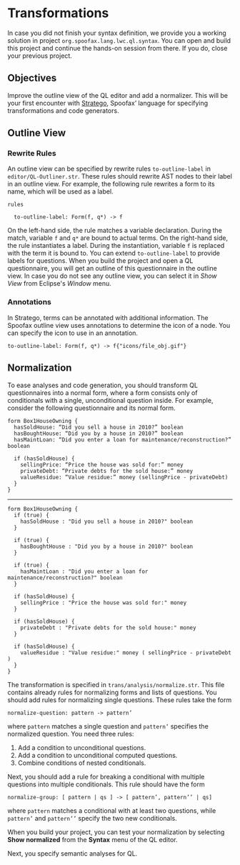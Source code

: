 # Transformations

In case you did not finish your syntax definition, we provide you a working solution in project `org.spoofax.lang.lwc.ql.syntax`. You can open and build this project and continue the hands-on session from there. If you do, close your previous project.

## Objectives

Improve the outline view of the QL editor and add a normalizer.
This will be your first encounter with [Stratego](http://metaborg.org/stratego/), Spoofax’ language for specifying transformations and code generators.

## Outline View

### Rewrite Rules

An outline view can be specified by rewrite rules `to-outline-label` in `editor/QL-Outliner.str`. These rules should rewrite AST nodes to their label in an outline view. For example, the following rule rewrites a form to its name, which will be used as a label.

    rules

      to-outline-label: Form(f, q*) -> f

On the left-hand side, the rule matches a variable declaration. During the match, variable `f` and `q*` are bound to actual terms. On the right-hand side, the rule instantiates a label. During the instantiation, variable `f` is replaced with the term it is bound to. You can extend `to-outline-label` to provide labels for questions.
When you build the project and open a QL questionnaire, you will get an outline of this questionnaire in the outline view. In case you do not see any outline view, you can select it in *Show View* from Eclipse's *Window* menu.

### Annotations

In Stratego, terms can be annotated with additional information. The Spoofax outline view uses annotations to determine the icon of a node. You can specify the icon to use in an annotation.

    to-outline-label: Form(f, q*) -> f{"icons/file_obj.gif"}

## Normalization

To ease analyses and code generation, you should transform QL questionnaires into a normal form, where a form consists only of conditionals with a single, unconditional question inside.
For example, consider the following questionnaire and its normal form.

    form Box1HouseOwning {
      hasSoldHouse: “Did you sell a house in 2010?” boolean
      hasBoughtHouse: “Did you by a house in 2010?” boolean
      hasMaintLoan: “Did you enter a loan for maintenance/reconstruction?” boolean

      if (hasSoldHouse) {
        sellingPrice: “Price the house was sold for:” money
        privateDebt: “Private debts for the sold house:” money
        valueResidue: “Value residue:” money (sellingPrice - privateDebt)
      }
    }  

*****

    form Box1HouseOwning {
      if (true) {
        hasSoldHouse : "Did you sell a house in 2010?" boolean
      }

      if (true) {
        hasBoughtHouse : "Did you by a house in 2010?" boolean
      }

      if (true) {
        hasMaintLoan : "Did you enter a loan for maintenance/reconstruction?" boolean
      }

      if (hasSoldHouse) {
        sellingPrice : "Price the house was sold for:" money
      }

      if (hasSoldHouse) {
        privateDebt : "Private debts for the sold house:" money
      }

      if (hasSoldHouse) {
        valueResidue : "Value residue:" money ( sellingPrice - privateDebt )
      }
    }

The transformation is specified in `trans/analysis/normalize.str`.  This file contains already rules for normalizing forms and lists of questions. You should add rules for normalizing  single questions. These rules take the form

    normalize-question: pattern -> pattern’

where `pattern` matches a single question and `pattern’` specifies the normalized question. You need three rules:

1. Add a condition to unconditional questions.
2. Add a condition to unconditional computed questions.
3. Combine conditions of nested conditionals.

Next, you should add a rule for breaking a conditional with multiple questions into multiple conditionals. This rule should have the form

    normalize-group: [ pattern | qs ] -> [ pattern’, pattern’’ | qs]

where `pattern` matches a conditional with at least two questions, while `pattern’` and `pattern’’` specify the two new conditionals.

When you build your project, you can test your normalization by selecting **Show normalized** from the **Syntax** menu of the QL editor.

Next, you specify semantic analyses for QL.
